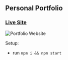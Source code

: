 ## Personal Portfolio

### [Live Site](https://jsmasterypro.com)

![Portfolio Website](/website-live.png)

Setup:
- run ```npm i && npm start```
